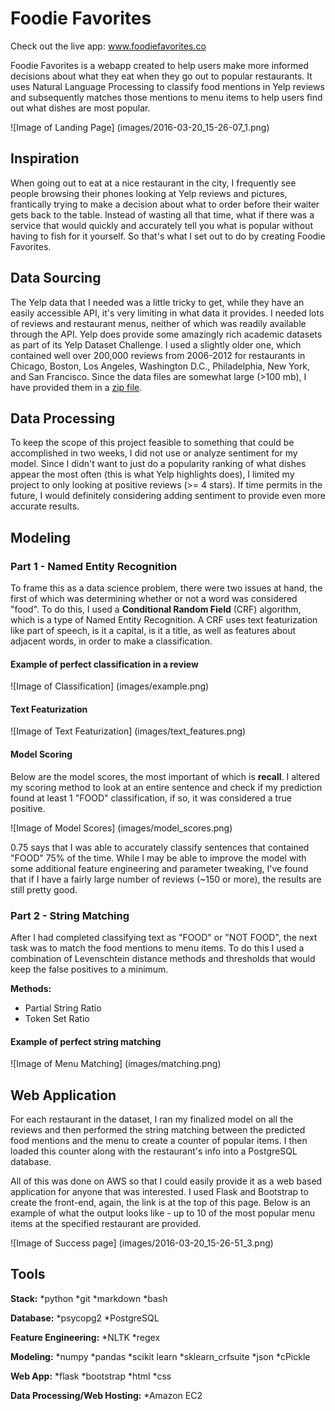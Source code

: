 # Foodie Favorites

Check out the live app: www.foodiefavorites.co

Foodie Favorites is a webapp created to help users make more informed decisions about what they eat when they go out to popular restaurants. It uses Natural Language Processing to classify food mentions in Yelp reviews and subsequently matches those mentions to menu items to help users find out what dishes are most popular.

![Image of Landing Page]
(images/2016-03-20_15-26-07_1.png)

## Inspiration
When going out to eat at a nice restaurant in the city, I frequently see people browsing their phones looking at Yelp reviews and pictures, frantically trying to make a decision about what to order before their waiter gets back to the table. Instead of wasting all that time, what if there was a service that would quickly and accurately tell you what is popular without having to fish for it yourself. So that's what I set out to do by creating Foodie Favorites.

## Data Sourcing
The Yelp data that I needed was a little tricky to get, while they have an easily accessible API, it's very limiting in what data it provides. I needed lots of reviews and restaurant menus, neither of which was readily available through the API. Yelp does provide some amazingly rich academic datasets as part of its Yelp Dataset Challenge. I used a slightly older one, which contained well over 200,000 reviews from 2006-2012 for restaurants in Chicago, Boston, Los Angeles, Washington D.C., Philadelphia, New York, and San Francisco. Since the data files are somewhat large (>100 mb), I have provided them in a [zip file](/data/Yelp_data_json_2006_2012.zip).

## Data Processing
To keep the scope of this project feasible to something that could be accomplished in two weeks, I did not use or analyze sentiment for my model. Since I didn't want to just do a popularity ranking of what dishes appear the most often (this is what Yelp highlights does), I limited my project to only looking at positive reviews (>= 4 stars). If time permits in the future, I would definitely considering adding sentiment to provide even more accurate results.

## Modeling

### Part 1 - Named Entity Recognition
To frame this as a data science problem, there were two issues at hand, the first of which was determining whether or not a word was considered "food". To do this, I used a <b>Conditional Random Field</b> (CRF) algorithm, which is a type of Named Entity Recognition. A CRF uses text featurization like part of speech, is it a capital, is it a title, as well as features about adjacent words, in order to make a classification.

#### Example of perfect classification in a review
![Image of Classification]
(images/example.png)

#### Text Featurization
![Image of Text Featurization]
(images/text_features.png)

#### Model Scoring
Below are the model scores, the most important of which is <b>recall</b>. I altered my scoring method to look at an entire sentence and check if my prediction found at least 1 "FOOD" classification, if so, it was considered a true positive. 

![Image of Model Scores]
(images/model_scores.png)

0.75 says that I was able to accurately classify sentences that contained "FOOD" 75% of the time. While I may be able to improve the model with some additional feature engineering and parameter tweaking, I've found that if I have a fairly large number of reviews (~150 or more), the results are still pretty good.

### Part 2 - String Matching
After I had completed classifying text as "FOOD" or "NOT FOOD", the next task was to match the food mentions to menu items. To do this I used a combination of Levenschtein distance methods and thresholds that would keep the false positives to a minimum.

<b>Methods:</b>
* Partial String Ratio
* Token Set Ratio

#### Example of perfect string matching
![Image of Menu Matching]
(images/matching.png)

## Web Application
For each restaurant in the dataset, I ran my finalized model on all the reviews and then performed the string matching between the predicted food mentions and the menu to create a counter of popular items. I then loaded this counter along with the restaurant's info into a PostgreSQL database.

All of this was done on AWS so that I could easily provide it as a web based application for anyone that was interested. I used Flask and Bootstrap to create the front-end, again, the link is at the top of this page. Below is an example of what the output looks like - up to 10 of the most popular menu items at the specified restaurant are provided.

![Image of Success page]
(images/2016-03-20_15-26-51_3.png)

## Tools

<b>Stack:</b>
*python
*git
*markdown
*bash

<b>Database:</b>
*psycopg2
*PostgreSQL

<b>Feature Engineering:</b>
*NLTK
*regex

<b>Modeling:</b>
*numpy
*pandas
*scikit learn
*sklearn_crfsuite
*json
*cPickle

<b>Web App:</b>
*flask
*bootstrap
*html
*css

<b>Data Processing/Web Hosting:</b>
*Amazon EC2



